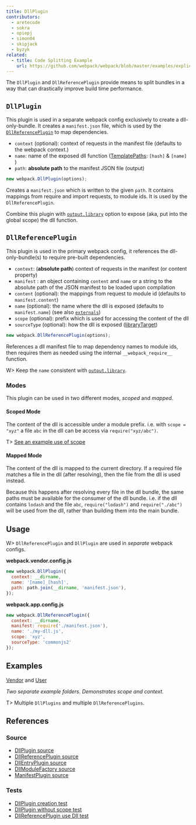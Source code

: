 ```yaml
---
title: DllPlugin
contributors:
  - aretecode
  - sokra
  - opiepj
  - simon04
  - skipjack
  - byzyk
related:
  - title: Code Splitting Example
    url: https://github.com/webpack/webpack/blob/master/examples/explicit-vendor-chunk/README.md
---
```


The `DllPlugin` and `DllReferencePlugin` provide means to split bundles in a way that can drastically improve build time performance.


## `DllPlugin`

This plugin is used in a separate webpack config exclusively to create a dll-only-bundle. It creates a `manifest.json` file, which is used by the [`DllReferencePlugin`](/plugins/dll-plugin#dllreferenceplugin) to map dependencies.

* `context` (optional): context of requests in the manifest file (defaults to the webpack context.)
* `name`: name of the exposed dll function ([TemplatePaths](https://github.com/webpack/webpack/blob/master/lib/TemplatedPathPlugin.js): `[hash]` & `[name]` )
* `path`: **absolute path** to the manifest JSON file (output)

```javascript
new webpack.DllPlugin(options);
```

Creates a `manifest.json` which is written to the given `path`. It contains mappings from require and import requests, to module ids. It is used by the `DllReferencePlugin`.

Combine this plugin with [`output.library`](/configuration/output/#output-library) option to expose (aka, put into the global scope) the dll function.


## `DllReferencePlugin`

This plugin is used in the primary webpack config, it references the dll-only-bundle(s) to require pre-built dependencies.

* `context`: (**absolute path**) context of requests in the manifest (or content property)
* `manifest` : an object containing `content` and `name` or a string to the absolute path of the JSON manifest to be loaded upon compilation
* `content` (optional): the mappings from request to module id (defaults to `manifest.content`)
* `name` (optional): the name where the dll is exposed (defaults to `manifest.name`) (see also [`externals`](/configuration/externals/))
* `scope` (optional): prefix which is used for accessing the content of the dll
* `sourceType` (optional): how the dll is exposed ([libraryTarget](/configuration/output/#output-librarytarget))

```javascript
new webpack.DllReferencePlugin(options);
```

References a dll manifest file to map dependency names to module ids, then requires them as needed using the internal `__webpack_require__` function.

W> Keep the `name` consistent with [`output.library`](/configuration/output/#output-library).


### Modes

This plugin can be used in two different modes, _scoped_ and _mapped_.

#### Scoped Mode

The content of the dll is accessible under a module prefix. i.e. with `scope = "xyz"` a file `abc` in the dll can be access via `require("xyz/abc")`.

T> [See an example use of scope](https://github.com/webpack/webpack/tree/master/examples/dll-user)

#### Mapped Mode

The content of the dll is mapped to the current directory. If a required file matches a file in the dll (after resolving), then the file from the dll is used instead.

Because this happens after resolving every file in the dll bundle, the same paths must be available for the consumer of the dll bundle. i.e. if the dll contains `lodash` and the file `abc`, `require("lodash")` and `require("./abc")` will be used from the dll, rather than building them into the main bundle.


## Usage

W> `DllReferencePlugin` and `DllPlugin` are used in _separate_ webpack configs.

**webpack.vendor.config.js**

```javascript
new webpack.DllPlugin({
  context: __dirname,
  name: '[name]_[hash]',
  path: path.join(__dirname, 'manifest.json'),
});
```

**webpack.app.config.js**

```javascript
new webpack.DllReferencePlugin({
  context: __dirname,
  manifest: require('./manifest.json'),
  name: './my-dll.js',
  scope: 'xyz',
  sourceType: 'commonjs2'
});
```


## Examples

[Vendor](https://github.com/webpack/webpack/tree/master/examples/dll) and [User](https://github.com/webpack/webpack/tree/master/examples/dll-user)

_Two separate example folders. Demonstrates scope and context._

T> Multiple `DllPlugins` and multiple `DllReferencePlugins`.


## References

### Source

* [DllPlugin source](https://github.com/webpack/webpack/blob/master/lib/DllPlugin.js)
* [DllReferencePlugin source](https://github.com/webpack/webpack/blob/master/lib/DllReferencePlugin.js)
* [DllEntryPlugin source](https://github.com/webpack/webpack/blob/master/lib/DllEntryPlugin.js)
* [DllModuleFactory source](https://github.com/webpack/webpack/blob/master/lib/DllModuleFactory.js)
* [ManifestPlugin source](https://github.com/webpack/webpack/blob/master/lib/LibManifestPlugin.js)

### Tests

* [DllPlugin creation test](https://github.com/webpack/webpack/blob/master/test/configCases/dll-plugin/0-create-dll/webpack.config.js)
* [DllPlugin without scope test](https://github.com/webpack/webpack/blob/master/test/configCases/dll-plugin/2-use-dll-without-scope/webpack.config.js)
* [DllReferencePlugin use Dll test](https://github.com/webpack/webpack/tree/master/test/configCases/dll-plugin)
